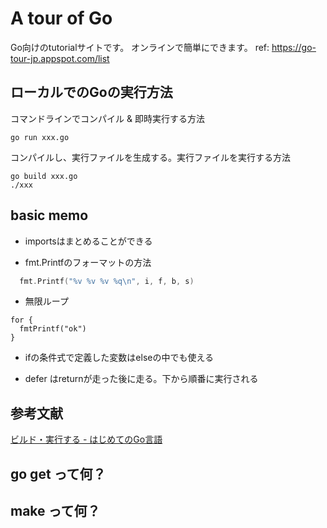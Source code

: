 # A tour of Go

Go向けのtutorialサイトです。
オンラインで簡単にできます。
ref: https://go-tour-jp.appspot.com/list

## ローカルでのGoの実行方法
コマンドラインでコンパイル & 即時実行する方法

```
go run xxx.go
```

コンパイルし、実行ファイルを生成する。実行ファイルを実行する方法

```
go build xxx.go
./xxx
```

## basic memo
- importsはまとめることができる

- fmt.Printfのフォーマットの方法

```go
  fmt.Printf("%v %v %v %q\n", i, f, b, s)
```

- 無限ループ

```
for {
  fmtPrintf("ok")
}
```

- ifの条件式で定義した変数はelseの中でも使える

- defer はreturnが走った後に走る。下から順番に実行される


## 参考文献
[ビルド・実行する - はじめてのGo言語](http://cuto.unirita.co.jp/gostudy/post/first-run/)

## go get って何？

## make って何？